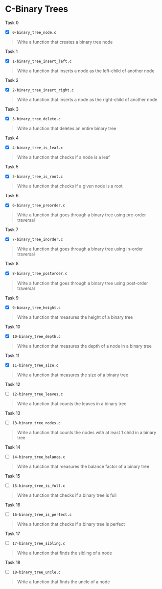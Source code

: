 # C-Binary Trees

Task 0
- [x] `0-binary_tree_node.c`
> Write a function that creates a binary tree node

Task 1
- [x] `1-binary_tree_insert_left.c`
> Write a function that inserts a node as the left-child of another node

Task 2
- [x] `2-binary_tree_insert_right.c`
> Write a function that inserts a node as the right-child of another node

Task 3
- [x] `3-binary_tree_delete.c`
> Write a function that deletes an entire binary tree

Task 4
- [x] `4-binary_tree_is_leaf.c`
> Write a function that checks if a node is a leaf

Task 5
- [x] `5-binary_tree_is_root.c`
> Write a function that checks if a given node is a root

Task 6
- [x] `6-binary_tree_preorder.c`
> Write a function that goes through a binary tree using pre-order traversal

Task 7
- [x] `7-binary_tree_inorder.c`
> Write a function that goes through a binary tree using in-order traversal

Task 8
- [x] `8-binary_tree_postorder.c`
> Write a function that goes through a binary tree using post-order traversal

Task 9
- [x] `9-binary_tree_height.c`
> Write a function that measures the height of a binary tree

Task 10
- [x] `10-binary_tree_depth.c`
> Write a function that measures the depth of a node in a binary tree

Task 11
- [x] `11-binary_tree_size.c`
> Write a function that measures the size of a binary tree

Task 12
- [ ] `12-binary_tree_leaves.c`
> Write a function that counts the leaves in a binary tree

Task 13
- [ ] `13-binary_tree_nodes.c`
> Write a function that counts the nodes with at least 1 child in a binary tree

Task 14
- [ ] `14-binary_tree_balance.c`
> Write a function that measures the balance factor of a binary tree

Task 15
- [ ] `15-binary_tree_is_full.c`
> Write a function that checks if a binary tree is full

Task 16
- [ ] `16-binary_tree_is_perfect.c`
> Write a function that checks if a binary tree is perfect

Task 17
- [ ] `17-binary_tree_sibling.c`
> Write a function that finds the sibling of a node

Task 18
- [ ] `18-binary_tree_uncle.c`
> Write a function that finds the uncle of a node

